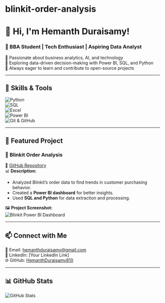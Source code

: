 # blinkit-order-analysis
# 👋 Hi, I'm Hemanth Duraisamy!  
### 🚀 BBA Student | Tech Enthusiast | Aspiring Data Analyst  

🔹 Passionate about business analytics, AI, and technology  
🔹 Exploring data-driven decision-making with Power BI, SQL, and Python  
🔹 Always eager to learn and contribute to open-source projects  

---

## 🔧 Skills & Tools  
![Python](https://img.shields.io/badge/Python-3.9-blue)  
![SQL](https://img.shields.io/badge/SQL-Data%20Management-orange)  
![Excel](https://img.shields.io/badge/Excel-Data%20Analysis-green)  
![Power BI](https://img.shields.io/badge/Power%20BI-Data%20Visualization-yellow)  
![Git & GitHub](https://img.shields.io/badge/Git-GitHub-black)  

---

## 📌 Featured Project  

### 🚀 **Blinkit Order Analysis**  
🔗 [GitHub Repository](https://github.com/HemanthDuraisamy810/blinkit-order-analysis)  
📊 **Description:**  
- Analyzed Blinkit’s order data to find trends in customer purchasing behavior.  
- Created a **Power BI dashboard** for better insights.  
- Used **SQL and Python** for data extraction and processing.  

🖼 **Project Screenshot:**  
![Blinkit Power BI Dashboard](https://via.placeholder.com/600x300.png?text=Blinkit+Dashboard)  

---

## 📫 Connect with Me  
📩 Email: hemanthduraisamy@gmail.com  
🔗 LinkedIn: [Your LinkedIn Link]  
🌐 GitHub: [HemanthDuraisamy810](https://github.com/HemanthDuraisamy810)  

---

## 📊 GitHub Stats  
![GitHub Stats](https://github-readme-stats.vercel.app/api?username=HemanthDuraisamy810&show_icons=true&theme=tokyonight)  
